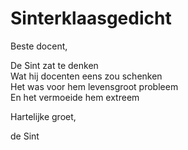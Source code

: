 # Sinterklaasgedicht
Beste docent,

De Sint zat te denken\
Wat hij docenten eens zou schenken\
Het was voor hem levensgroot probleem\
En het vermoeide hem extreem

Hartelijke groet,

de Sint
